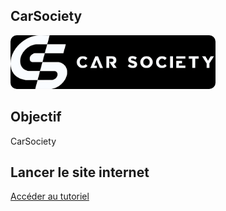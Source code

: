 ## CarSociety

<div>
  <img src="img/CarSocietyBanner.png" style="width: 65%; border-radius: 10px">
</div>

## Objectif

CarSociety 

## Lancer le site internet
[Accéder au tutoriel](docs/run_website.md)
